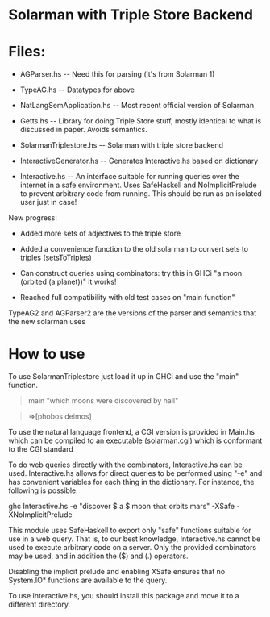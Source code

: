 # Solarman with Triple Store Backend

Files:
====

* AGParser.hs -- Need this for parsing (it's from Solarman 1)

* TypeAG.hs -- Datatypes for above

* NatLangSemApplication.hs -- Most recent official version of Solarman

* Getts.hs -- Library for doing Triple Store stuff, mostly identical to what is discussed in paper.  Avoids semantics.

* SolarmanTriplestore.hs -- Solarman with triple store backend

* InteractiveGenerator.hs -- Generates Interactive.hs based on dictionary

* Interactive.hs -- An interface suitable for running queries over the internet in a safe environment.  Uses SafeHaskell and NoImplicitPrelude to prevent arbitrary code from running.  This should be run as an isolated user just in case! 

New progress:

* Added more sets of adjectives to the triple store

* Added a convenience function to the old solarman to convert sets to triples (setsToTriples)

* Can construct queries using combinators: try this in GHCi "a moon (orbited (a planet))" it works!

* Reached full compatibility with old test cases on "main function"

TypeAG2 and AGParser2 are the versions of the parser and semantics that the new solarman uses

How to use
===

To use SolarmanTriplestore just load it up in GHCi and use the "main" function.

>main "which moons were discovered by hall"

>=>[phobos deimos]

To use the natural language frontend, a CGI version is provided in Main.hs which can be compiled to an executable (solarman.cgi) which is conformant to the CGI standard

To do web queries directly with the combinators, Interactive.hs can be used.  Interactive.hs allows for direct queries to be performed using "-e" and has convenient variables for each thing in the dictionary. For instance, the following is possible:

ghc Interactive.hs -e "discover $ a $ moon `that` orbits mars" -XSafe -XNoImplicitPrelude

This module uses SafeHaskell to export only "safe" functions suitable for use in a web query.  That is, to our best knowledge, Interactive.hs cannot be used to execute arbitrary code on a server.  Only the provided combinators may be used, and in addition the ($) and (.) operators.

Disabling the implicit prelude and enabling XSafe ensures that no System.IO* functions are available to the query.

To use Interactive.hs, you should install this package and move it to a different directory.
